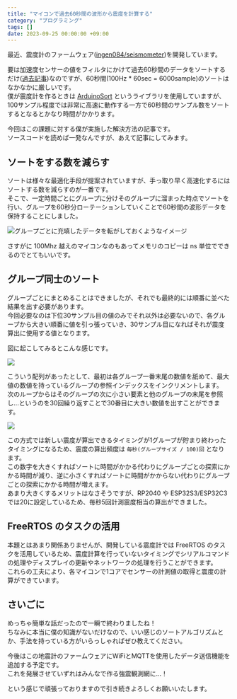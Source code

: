 ```yaml
---
title: "マイコンで過去60秒間の波形から震度を計算する"
category: "プログラミング"
tags: []
date: 2023-09-25 00:00:00 +09:00
---
```


最近、震度計のファームウェア([ingen084/seismometer](https://github.com/ingen084/seismometer))を開発しています。

要は加速度センサーの値をフィルタにかけて過去60秒間のデータをソートするだけ([過去記事](/posts/20221202-calc-shindo))なのですが、60秒間(100Hz * 60sec = 6000sample)のソートはなかなかに厳しいです。  
僕が震度計を作るときは [ArduinoSort](https://github.com/emilv/ArduinoSort) というライブラリを使用していますが、100サンプル程度では非常に高速に動作する一方で60秒間のサンプル数をソートするとなるとかなり時間がかかります。

今回はこの課題に対する僕が実施した解決方法の記事です。  
ソースコードを読めば一発なんですが、あえて記事にしてみます。

## ソートをする数を減らす

ソートは様々な最適化手段が提案されていますが、手っ取り早く高速化するにはソートする数を減らすのが一番です。  
そこで、一定時間ごとにグループに分けそのグループに溜まった時点でソートを行い、グループを60秒分ローテーションしていくことで60秒間の波形データを保持することにしました。

![グループごとに充填したデータを転がしておくようなイメージ](https://gyazo.ingen084.net/data/8c31f9ef9f172859f93f08da3129854e.png)

さすがに 100Mhz 越えのマイコンなのもあってメモリのコピーは ns 単位でできるのでとてもいいです。

## グループ同士のソート

グループごとにまとめることはできましたが、それでも最終的には順番に並べた結果を出す必要があります。  
今回必要なのは下位30サンプル目の値のみでそれ以外は必要ないので、各グループから大きい順番に値を引っ張っていき、30サンプル目になればそれが震度算出に使用する値となります。

図に起こしてみるとこんな感じです。

![](https://gyazo.ingen084.net/data/3ef324f95df58b2c1f486bb3e0b781b2.png)

こういう配列があったとして、最初は各グループ一番末尾の数値を舐めて、最大値の数値を持っているグループの参照インデックスをインクリメントします。  
次のループからはそのグループの次に小さい要素と他のグループの末尾を参照し…というのを30回繰り返すことで30番目に大きい数値を出すことができます。

![](https://gyazo.ingen084.net/data/f56bbc99f745c8c662cdaded50ab151f.png)

この方式では新しい震度が算出できるタイミングが1グループが貯まり終わったタイミングになるため、震度の算出頻度は `毎秒(グループサイズ / 100)回` となります。  
この数字を大きくすればソートに時間がかかる代わりにグループごとの探索にかかる時間が減り、逆に小さくすればソートに時間がかからない代わりにグループごとの探索にかかる時間が増えます。  
あまり大きくするメリットはなさそうですが、RP2040 や ESP32S3/ESP32C3 では20に設定しているため、毎秒5回計測震度相当の算出ができました。

## FreeRTOS のタスクの活用

本題とはあまり関係ありませんが、開発している震度計では FreeRTOS のタスクを活用しているため、震度計算を行っていないタイミングでシリアルコマンドの処理やディスプレイの更新やネットワークの処理を行うことができます。  
これらの工夫により、各マイコンで1コアでセンサーの計測値の取得と震度の計算ができています。

## さいごに

めっちゃ簡単な話だったので一瞬で終わりましたね！  
ちなみに本当に僕の知識がないだけなので、いい感じのソートアルゴリズムとか、手法を持っている方がいらっしゃればぜひ教えてください。

今後はこの地震計のファームウェアにWiFiとMQTTを使用したデータ送信機能を追加する予定です。  
これを発展させていずれはみんなで作る強震観測網に…！

という感じで頑張っておりますので引き続きよろしくお願いいたします。
